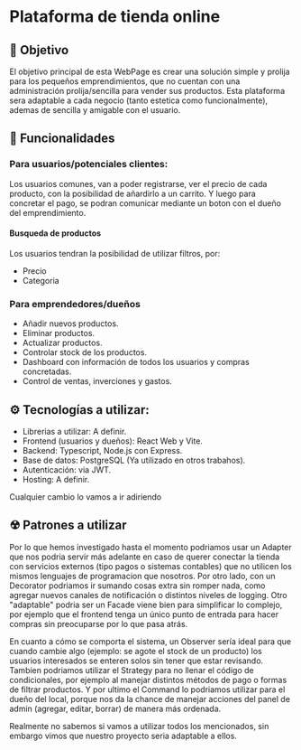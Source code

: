 # Plataforma de tienda online

## 🚀 Objetivo
El objetivo principal de esta WebPage es crear una solución simple y prolija para los pequeños emprendimientos, que no cuentan con una administración prolija/sencilla para vender sus productos. Esta plataforma sera adaptable a cada negocio (tanto estetica como funcionalmente), ademas de sencilla y amigable con el usuario. 


## 🔑 Funcionalidades
### Para usuarios/potenciales clientes:
Los usuarios comunes, van a poder registrarse, ver el precio de cada producto, con la posibilidad de añardirlo a un carrito. Y luego para concretar el pago, se podran comunicar mediante un boton con el dueño del emprendimiento.

#### Busqueda de productos
Los usuarios tendran la posibilidad de utilizar filtros, por:
- Precio
- Categoria

### Para emprendedores/dueños
- Añadir nuevos productos.
- Eliminar productos.
- Actualizar productos.
- Controlar stock de los productos.
- Dashboard con información de todos los usuarios y compras concretadas.
- Control de ventas, inverciones y gastos.

## ⚙️ Tecnologías a utilizar:
- Librerias a utilizar: A definir.
- Frontend (usuarios y dueños): React Web y Vite.
- Backend: Typescript, Node.js con Express.
- Base de datos: PostgreSQL (Ya utilizado en otros trabahos).
- Autenticación: via JWT.
- Hosting: A definir.

Cualquier cambio lo vamos a ir adiriendo

## ☢ Patrones a utilizar
Por lo que hemos investigado hasta el momento podriamos usar un Adapter que nos podria servir más adelante en caso de querer conectar la tienda con servicios externos (tipo pagos o sistemas contables) que no utilicen los mismos lenguajes de programacion que nosotros. Por otro lado, con un Decorator podriamos ir sumando cosas extra sin romper nada, como agregar nuevos canales de notificación o distintos niveles de logging. Otro "adaptable" podria ser un Facade viene bien para simplificar lo complejo, por ejemplo que el frontend tenga un único punto de entrada para hacer compras sin preocuparse por lo que pasa atrás.

En cuanto a cómo se comporta el sistema, un Observer sería ideal para que cuando cambie algo (ejemplo: se agote el stock de un producto) los usuarios interesados se enteren solos sin tener que estar revisando. Tambien podriamos utilizar el Strategy para no llenar el código de condicionales, por ejemplo al manejar distintos métodos de pago o formas de filtrar productos. Y por ultimo el Command lo podriamos utilizar para el dueño del local, porque nos da la chance de manejar acciones del panel de admin (agregar, editar, borrar) de manera más ordenada.

Realmente no sabemos si vamos a utilizar todos los mencionados, sin embargo vimos que nuestro proyecto seria adaptable a ellos.